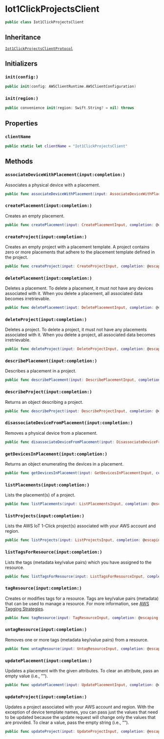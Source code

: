 # Iot1ClickProjectsClient

``` swift
public class Iot1ClickProjectsClient 
```

## Inheritance

[`Iot1ClickProjectsClientProtocol`](/aws-sdk-swift/reference/0.x/AWSIoT1ClickProjects/Iot1ClickProjectsClientProtocol)

## Initializers

### `init(config:)`

``` swift
public init(config: AWSClientRuntime.AWSClientConfiguration) 
```

### `init(region:)`

``` swift
public convenience init(region: Swift.String? = nil) throws 
```

## Properties

### `clientName`

``` swift
public static let clientName = "Iot1ClickProjectsClient"
```

## Methods

### `associateDeviceWithPlacement(input:completion:)`

Associates a physical device with a placement.

``` swift
public func associateDeviceWithPlacement(input: AssociateDeviceWithPlacementInput, completion: @escaping (ClientRuntime.SdkResult<AssociateDeviceWithPlacementOutputResponse, AssociateDeviceWithPlacementOutputError>) -> Void)
```

### `createPlacement(input:completion:)`

Creates an empty placement.

``` swift
public func createPlacement(input: CreatePlacementInput, completion: @escaping (ClientRuntime.SdkResult<CreatePlacementOutputResponse, CreatePlacementOutputError>) -> Void)
```

### `createProject(input:completion:)`

Creates an empty project with a placement template. A project contains zero or more placements that adhere to the placement template defined in the project.

``` swift
public func createProject(input: CreateProjectInput, completion: @escaping (ClientRuntime.SdkResult<CreateProjectOutputResponse, CreateProjectOutputError>) -> Void)
```

### `deletePlacement(input:completion:)`

Deletes a placement. To delete a placement, it must not have any devices associated with it. When you delete a placement, all associated data becomes irretrievable.

``` swift
public func deletePlacement(input: DeletePlacementInput, completion: @escaping (ClientRuntime.SdkResult<DeletePlacementOutputResponse, DeletePlacementOutputError>) -> Void)
```

### `deleteProject(input:completion:)`

Deletes a project. To delete a project, it must not have any placements associated with it. When you delete a project, all associated data becomes irretrievable.

``` swift
public func deleteProject(input: DeleteProjectInput, completion: @escaping (ClientRuntime.SdkResult<DeleteProjectOutputResponse, DeleteProjectOutputError>) -> Void)
```

### `describePlacement(input:completion:)`

Describes a placement in a project.

``` swift
public func describePlacement(input: DescribePlacementInput, completion: @escaping (ClientRuntime.SdkResult<DescribePlacementOutputResponse, DescribePlacementOutputError>) -> Void)
```

### `describeProject(input:completion:)`

Returns an object describing a project.

``` swift
public func describeProject(input: DescribeProjectInput, completion: @escaping (ClientRuntime.SdkResult<DescribeProjectOutputResponse, DescribeProjectOutputError>) -> Void)
```

### `disassociateDeviceFromPlacement(input:completion:)`

Removes a physical device from a placement.

``` swift
public func disassociateDeviceFromPlacement(input: DisassociateDeviceFromPlacementInput, completion: @escaping (ClientRuntime.SdkResult<DisassociateDeviceFromPlacementOutputResponse, DisassociateDeviceFromPlacementOutputError>) -> Void)
```

### `getDevicesInPlacement(input:completion:)`

Returns an object enumerating the devices in a placement.

``` swift
public func getDevicesInPlacement(input: GetDevicesInPlacementInput, completion: @escaping (ClientRuntime.SdkResult<GetDevicesInPlacementOutputResponse, GetDevicesInPlacementOutputError>) -> Void)
```

### `listPlacements(input:completion:)`

Lists the placement(s) of a project.

``` swift
public func listPlacements(input: ListPlacementsInput, completion: @escaping (ClientRuntime.SdkResult<ListPlacementsOutputResponse, ListPlacementsOutputError>) -> Void)
```

### `listProjects(input:completion:)`

Lists the AWS IoT 1-Click project(s) associated with your AWS account and region.

``` swift
public func listProjects(input: ListProjectsInput, completion: @escaping (ClientRuntime.SdkResult<ListProjectsOutputResponse, ListProjectsOutputError>) -> Void)
```

### `listTagsForResource(input:completion:)`

Lists the tags (metadata key/value pairs) which you have assigned to the resource.

``` swift
public func listTagsForResource(input: ListTagsForResourceInput, completion: @escaping (ClientRuntime.SdkResult<ListTagsForResourceOutputResponse, ListTagsForResourceOutputError>) -> Void)
```

### `tagResource(input:completion:)`

Creates or modifies tags for a resource. Tags are key/value pairs (metadata) that can be used to manage a resource. For more information, see [AWS Tagging Strategies](https://aws.amazon.com/answers/account-management/aws-tagging-strategies/).

``` swift
public func tagResource(input: TagResourceInput, completion: @escaping (ClientRuntime.SdkResult<TagResourceOutputResponse, TagResourceOutputError>) -> Void)
```

### `untagResource(input:completion:)`

Removes one or more tags (metadata key/value pairs) from a resource.

``` swift
public func untagResource(input: UntagResourceInput, completion: @escaping (ClientRuntime.SdkResult<UntagResourceOutputResponse, UntagResourceOutputError>) -> Void)
```

### `updatePlacement(input:completion:)`

Updates a placement with the given attributes. To clear an attribute, pass an empty value (i.e., "").

``` swift
public func updatePlacement(input: UpdatePlacementInput, completion: @escaping (ClientRuntime.SdkResult<UpdatePlacementOutputResponse, UpdatePlacementOutputError>) -> Void)
```

### `updateProject(input:completion:)`

Updates a project associated with your AWS account and region. With the exception of device template names, you can pass just the values that need to be updated because the update request will change only the values that are provided. To clear a value, pass the empty string (i.e., "").

``` swift
public func updateProject(input: UpdateProjectInput, completion: @escaping (ClientRuntime.SdkResult<UpdateProjectOutputResponse, UpdateProjectOutputError>) -> Void)
```
